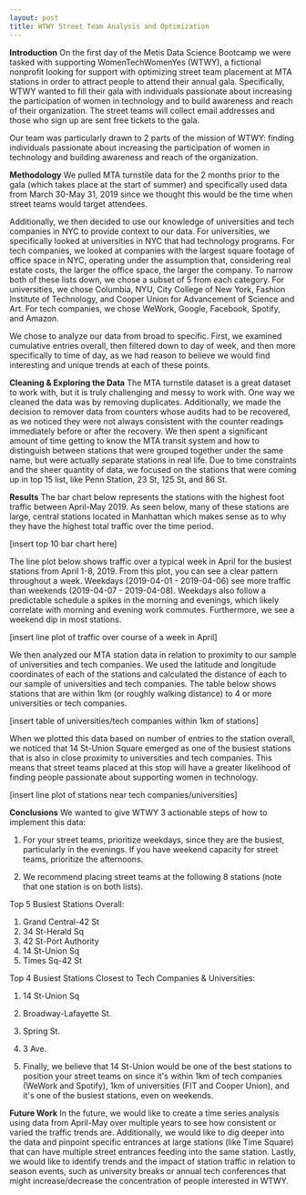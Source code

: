 ```yaml
---
layout: post
title: WTWY Street Team Analysis and Optimization
---
```


**Introduction**
On the first day of the Metis Data Science Bootcamp we were tasked with supporting WomenTechWomenYes (WTWY), a fictional nonprofit looking for support with optimizing street team placement at MTA stations in order to attract people to attend their annual gala. Specifically, WTWY wanted to fill their gala with individuals passionate about increasing the participation of women in technology and to build awareness and reach of their organization. The street teams will collect email addresses and those who sign up are sent free tickets to the gala.


Our team was particularly drawn to 2 parts of the mission of WTWY: finding individuals passionate about increasing the participation of women in technology and building awareness and reach of the organization.  


**Methodology**
We pulled MTA turnstile data for the 2 months prior to the gala (which takes place at the start of summer) and specifically used data from March 30-May 31, 2019 since we thought this would be the time when street teams would target attendees.

Additionally, we then decided to use our knowledge of universities and tech companies in NYC to provide context to our data. For universities, we specifically looked at universities in NYC that had technology programs.  For tech companies, we looked at companies with the largest square footage of office space in NYC, operating under the assumption that, considering real estate costs, the larger the office space, the larger the company. To narrow both of these lists down, we chose a subset of 5 from each category. For universities, we chose Columbia, NYU, City College of New York, Fashion Institute of Technology, and Cooper Union for Advancement of Science and Art. For tech companies, we chose WeWork, Google, Facebook, Spotify, and Amazon.

We chose to analyze our data from broad to specific. First, we examined cumulative entries overall, then filtered down to day of week, and then more specifically to time of day, as we had reason to believe we would find interesting and unique trends at each of these points. 


**Cleaning & Exploring the Data**
The MTA turnstile dataset is a great dataset to work with, but it is truly challenging and messy to work with. One way we cleaned the data was by removing duplicates. Additionally, we made the decision to remover data from counters whose audits had to be recovered, as we noticed they were not always consistent with the counter readings immediately before or after the recovery. We then spent a significant amount of time getting to know the MTA transit system and how to distinguish between stations that were grouped together under the same name, but were actually separate stations in real life. Due to time constraints and the sheer quantity of data, we focused on the stations that were coming up in top 15 list, like Penn Station, 23 St, 125 St, and 86 St. 


**Results**
The bar chart below represents the stations with the highest foot traffic between April-May 2019. As seen below, many of these stations are large, central stations located in Manhattan which makes sense as to why they have the highest total traffic over the time period. 

[insert top 10 bar chart here]

The line plot below shows traffic over a typical week in April for the busiest stations from April 1-8, 2019. From this plot, you can see a clear pattern throughout a week. Weekdays (2019-04-01 - 2019-04-06) see more traffic than weekends (2019-04-07 - 2019-04-08). Weekdays also follow a predictable schedule a spikes in the morning and evenings, which likely correlate with morning and evening work commutes. Furthermore, we see a weekend dip in most stations. 

[insert line plot of traffic over course of a week in April]

We then analyzed our MTA station data in relation to proximity to our sample of universities and tech companies. We used the latitude and longitude coordinates of each of the stations and calculated the distance of each to our sample of universities and tech companies. The table below shows stations that are within 1km (or roughly walking distance) to 4 or more universities or tech companies.

[insert table of universities/tech companies within 1km of stations]

When we plotted this data based on number of entries to the station overall, we noticed that 14 St-Union Square emerged as one of the busiest stations that is also in close proximity to universities and tech companies. This means that street teams placed at this stop will have a greater likelihood of finding people passionate about supporting women in technology.

[insert line plot of stations near tech companies/universities]


**Conclusions**
We wanted to give WTWY 3 actionable steps of how to implement this data:
1. For your street teams, prioritize weekdays, since they are the busiest, particularly in the evenings. If you have weekend capacity for street teams, prioritize the afternoons.

2. We recommend placing street teams at the following 8 stations (note that one station is on both lists).

Top 5 Busiest Stations Overall:
1. Grand Central-42 St
2. 34 St-Herald Sq
3. 42 St-Port Authority
4. 14 St-Union Sq
5. Times Sq-42 St

Top 4 Busiest Stations Closest to Tech Companies & Universities:
1. 14 St-Union Sq
2. Broadway-Lafayette St.
3. Spring St.
4. 3 Ave.

3. Finally, we believe that 14 St-Union would be one of the best stations to position your street teams on since it's within 1km of tech companies (WeWork and Spotify), 1km of universities (FIT and Cooper Union), and it's one of the busiest stations, even on weekends.


**Future Work**
In the future, we would like to create a time series analysis using data from April-May over multiple years to see how consistent or varied the traffic trends are. Additionally, we would like to dig deeper into the data and pinpoint specific entrances at large stations (like Time Square) that can have multiple street entrances feeding into the same station. Lastly, we would like to identify trends and the impact of station traffic in relation to season events, such as university breaks or annual tech conferences that might increase/decrease the concentration of people interested in WTWY.